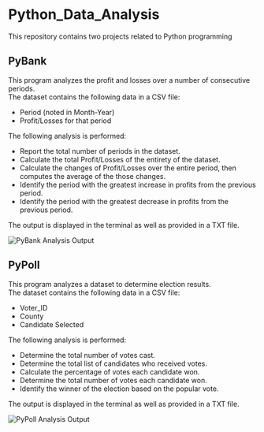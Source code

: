 # Python_Data_Analysis
This repository contains two projects related to Python programming

## PyBank
This program analyzes the profit and losses over a number of consecutive periods.  
The dataset contains the following data in a CSV file:  
* Period (noted in Month-Year)  
* Profit/Losses for that period  
     
The following analysis is performed:  
* Report the total number of periods in the dataset.  
* Calculate the total Profit/Losses of the entirety of the dataset.  
* Calculate the changes of Profit/Losses over the entire period, then computes the average of the those changes.  
* Identify the period with the greatest increase in profits from the previous period.  
* Identify the period with the greatest decrease in profits from the previous period.  

The output is displayed in the terminal as well as provided in a TXT file.  

![PyBank Analysis Output](https://user-images.githubusercontent.com/94392882/188524409-310cd7a4-9d74-4197-834d-1f3a944646ab.png)

## PyPoll
This program analyzes a dataset to determine election results.  
The dataset contains the following data in a CSV file:  
* Voter_ID  
* County  
* Candidate Selected  

The following analysis is performed:  
* Determine the total number of votes cast.  
* Determine the total list of candidates who received votes.  
* Calculate the percentage of votes each candidate won.  
* Determine the total number of votes each candidate won.  
* Identify the winner of the election based on the popular vote.  

The output is displayed in the terminal as well as provided in a TXT file.  

![PyPoll Analysis Output](https://user-images.githubusercontent.com/94392882/188524398-b08d014f-298e-466b-9429-eafc26fc4f53.png)


